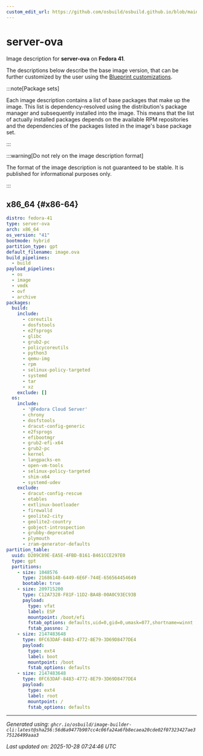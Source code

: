 ```yaml
---
custom_edit_url: https://github.com/osbuild/osbuild.github.io/blob/main/scripts/pull_image_descriptions.py
---
```


# server-ova

<!--
[//]: # ( DO NOT MODIFY THIS FILE! )
[//]: # ( This content is generated by `scripts/pull_image_descriptions.py` )
[//]: # ( Generated on: 2025-10-28 07:24:46 UTC )
-->

Image description for **server-ova** on **Fedora 41**.

The descriptions below describe the base image version, that can be further customized by the user using the [Blueprint customizations](../../01-blueprint-reference.md).

:::note[Package sets]

Each image description contains a list of base packages that make up the image. This list is dependency-resolved using the distribution's package manager and subsequently installed into the image. This means that the list of actually installed packages depends on the available RPM repositories and the dependencies of the packages listed in the image's base package set.

:::

:::warning[Do not rely on the image description format]

The format of the image description is not guaranteed to be stable. It is published for informational purposes only.

:::

## x86_64 {#x86-64}

```yaml
distro: fedora-41
type: server-ova
arch: x86_64
os_version: "41"
bootmode: hybrid
partition_type: gpt
default_filename: image.ova
build_pipelines:
  - build
payload_pipelines:
  - os
  - image
  - vmdk
  - ovf
  - archive
packages:
  build:
    include:
      - coreutils
      - dosfstools
      - e2fsprogs
      - glibc
      - grub2-pc
      - policycoreutils
      - python3
      - qemu-img
      - rpm
      - selinux-policy-targeted
      - systemd
      - tar
      - xz
    exclude: []
  os:
    include:
      - '@Fedora Cloud Server'
      - chrony
      - dosfstools
      - dracut-config-generic
      - e2fsprogs
      - efibootmgr
      - grub2-efi-x64
      - grub2-pc
      - kernel
      - langpacks-en
      - open-vm-tools
      - selinux-policy-targeted
      - shim-x64
      - systemd-udev
    exclude:
      - dracut-config-rescue
      - etables
      - extlinux-bootloader
      - firewalld
      - geolite2-city
      - geolite2-country
      - gobject-introspection
      - grubby-deprecated
      - plymouth
      - zram-generator-defaults
partition_table:
  uuid: D209C89E-EA5E-4FBD-B161-B461CCE297E0
  type: gpt
  partitions:
    - size: 1048576
      type: 21686148-6449-6E6F-744E-656564454649
      bootable: true
    - size: 209715200
      type: C12A7328-F81F-11D2-BA4B-00A0C93EC93B
      payload:
        type: vfat
        label: ESP
        mountpoint: /boot/efi
        fstab_options: defaults,uid=0,gid=0,umask=077,shortname=winnt
        fstab_passno: 2
    - size: 2147483648
      type: 0FC63DAF-8483-4772-8E79-3D69D8477DE4
      payload:
        type: ext4
        label: boot
        mountpoint: /boot
        fstab_options: defaults
    - size: 2147483648
      type: 0FC63DAF-8483-4772-8E79-3D69D8477DE4
      payload:
        type: ext4
        label: root
        mountpoint: /
        fstab_options: defaults
```


---
*Generated using: `ghcr.io/osbuild/image-builder-cli:latest@sha256:56d6a9477b907cc4c06fa24a6fb8ecaea20cde02f07323427ae375126499aaa3`*

*Last updated on: 2025-10-28 07:24:46 UTC*
